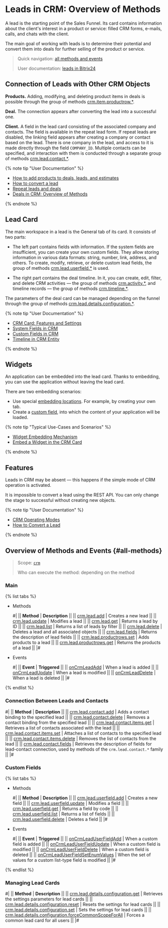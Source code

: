 # Leads in CRM: Overview of Methods

A lead is the starting point of the Sales Funnel. Its card contains information about the client's interest in a product or service: filled CRM forms, e-mails, calls, and chats with the client.

The main goal of working with leads is to determine their potential and convert them into deals for further selling of the product or service.

> Quick navigation: [all methods and events](#all-methods)
> 
> User documentation: [leads in Bitrix24](https://helpdesk.bitrix24.com/open/19360846/) 

## Connection of Leads with Other CRM Objects

**Products.** Adding, modifying, and deleting product items in deals is possible through the group of methods [crm.item.productrow.*](../universal/product-rows/index.md).

**Deal.** The connection appears after converting the lead into a successful one.

**Client.** A field in the lead card consisting of the associated company and contacts. The field is available in the repeat lead form. If repeat leads are disabled, the linking field appears after creating a company or contact based on the lead. There is one company in the lead, and access to it is made directly through the field `COMPANY_ID`. Multiple contacts can be specified, and interaction with them is conducted through a separate group of methods [crm.lead.contact.*](./management-communication/index.md).  

{% note tip "User Documentation" %}

- [How to add products to deals, leads, and estimates](https://helpdesk.bitrix24.com/open/13323830/)
- [How to convert a lead](https://helpdesk.bitrix24.com/open/19359866/)
- [Repeat leads and deals](https://helpdesk.bitrix24.com/open/17720892/)
- [Deals in CRM: Overview of Methods](../deals/index.md)

{% endnote %}

## Lead Card

The main workspace in a lead is the General tab of its card. It consists of two parts:

* The left part contains fields with information. If the system fields are insufficient, you can create your own custom fields. They allow storing information in various data formats: string, number, link, address, and others. To create, modify, retrieve, or delete custom lead fields, the group of methods [crm.lead.userfield.*](./userfield/index.md) is used.

* The right part contains the deal timeline. In it, you can create, edit, filter, and delete CRM activities — the group of methods [crm.activity.*](../timeline/activities/index.md), and timeline records — the group of methods [crm.timeline.*](../timeline/index.md).

The parameters of the deal card can be managed depending on the funnel through the group of methods [crm.lead.details.configuration.*](./custom-form/index.md).

{% note tip "User Documentation" %}

- [CRM Card: Features and Settings](https://helpdesk.bitrix24.com/open/22879716/)
- [System Fields in CRM](https://helpdesk.bitrix24.com/open/18529390/)
- [Custom Fields in CRM](https://helpdesk.bitrix24.com/open/22067852/)
- [Timeline in CRM Entity](https://helpdesk.bitrix24.com/open/16767378/)

{% endnote %}

## Widgets

An application can be embedded into the lead card. Thanks to embedding, you can use the application without leaving the lead card.

There are two embedding scenarios: 
* Use special [embedding locations](../../widgets/crm/index.md). For example, by creating your own tab.
* Create a [custom field](../../../tutorials/crm/crm-widgets/widget-as-field-in-lead-page.md), into which the content of your application will be loaded.

{% note tip "Typical Use-Cases and Scenarios" %}

- [Widget Embedding Mechanism](../../widgets/index.md)
- [Embed a Widget in the CRM Card](../../../tutorials/crm/crm-widgets/widget-as-detail-tab.md)

{% endnote %}

## Features

Leads in CRM may be absent — this happens if the simple mode of CRM operation is activated.

It is impossible to convert a lead using the REST API. You can only change the stage to successful without creating new objects.

{% note tip "User Documentation" %}

- [CRM Operating Modes](https://helpdesk.bitrix24.com/open/17627868/)
- [How to Convert a Lead](https://helpdesk.bitrix24.com/open/19359866/)

{% endnote %}

## Overview of Methods and Events {#all-methods}

> Scope: [`crm`](../../scopes/permissions.md)
> 
> Who can execute the method: depending on the method

### Main

{% list tabs %}

- Methods
  
    #|
    || **Method** | **Description** ||
    || [crm.lead.add](./crm-lead-add.md) | Creates a new lead ||
    || [crm.lead.update](./crm-lead-update.md) | Modifies a lead ||
    || [crm.lead.get](./crm-lead-get.md) | Returns a lead by ID ||
    || [crm.lead.list](./crm-lead-list.md) | Returns a list of leads by filter ||
    || [crm.lead.delete](./crm-lead-delete.md) | Deletes a lead and all associated objects ||
    || [crm.lead.fields](./crm-lead-fields.md) | Returns the description of lead fields ||
    || [crm.lead.productrows.set](./crm-lead-productrows-set.md) | Adds products to a lead ||
    || [crm.lead.productrows.get](./crm-lead-get.md) | Returns the products of a lead ||
    |#

- Events 

    #|
    || **Event** | **Triggered** ||
    || [onCrmLeadAdd](./events/on-crm-lead-add.md) | When a lead is added ||
    || [onCrmLeadUpdate](./events/on-crm-lead-update.md) | When a lead is modified ||
    || [onCrmLeadDelete](./events/on-crm-lead-delete.md) | When a lead is deleted ||
    |#

{% endlist %}

### Connection Between Leads and Contacts

#|
|| **Method** | **Description** ||
|| [crm.lead.contact.add](./management-communication/crm-lead-contact-add.md) | Adds a contact binding to the specified lead ||
|| [crm.lead.contact.delete](./management-communication/crm-lead-contact-delete.md) | Removes a contact binding from the specified lead ||
|| [crm.lead.contact.items.get](./management-communication/crm-lead-contact-items-get.md) | Retrieves a list of contacts associated with the lead ||
|| [crm.lead.contact.items.set](./management-communication/crm-lead-contact-items-set.md) | Attaches a list of contacts to the specified lead ||
|| [crm.lead.contact.items.delete](./management-communication/crm-lead-contact-items-delete.md) | Removes the list of contacts from the lead ||
|| [crm.lead.contact.fields](./management-communication/crm-lead-contact-fields.md) | Retrieves the description of fields for lead-contact connection, used by methods of the `crm.lead.contact.*` family ||
|#

### Custom Fields

{% list tabs %}

- Methods

    #|
    || **Method** | **Description** ||
    || [crm.lead.userfield.add](./userfield/crm-lead-userfield-add.md) | Creates a new field ||
    || [crm.lead.userfield.update](./userfield/crm-lead-userfield-update.md) | Modifies a field ||
    || [crm.lead.userfield.get](./userfield/crm-lead-userfield-get.md) | Returns a field by code ||
    || [crm.lead.userfield.list](./userfield/crm-lead-userfield-list.md) | Returns a list of fields ||
    || [crm.lead.userfield.delete](./userfield/crm-lead-userfield-delete.md) | Deletes a field ||
    |#

- Events 

    #|
    || **Event** | **Triggered** ||
    || [onCrmLeadUserFieldAdd](./userfield/events/on-crm-lead-user-field-add.md) | When a custom field is added ||
    || [onCrmLeadUserFieldUpdate](./userfield/events/on-crm-lead-user-field-update.md) | When a custom field is modified ||
    || [onCrmLeadUserFieldDelete](./userfield/events/on-crm-lead-user-field-delete.md) | When a custom field is deleted ||
    || [onCrmLeadUserFieldSetEnumValues](./userfield/events/on-crm-lead-user-field-set-enum-values.md) | When the set of values for a custom list-type field is modified ||
    |#

{% endlist %}

### Managing Lead Cards 

#|
|| **Method** | **Description** ||
|| [crm.lead.details.configuration.get](./custom-form/crm-lead-details-configuration-get.md) | Retrieves the settings parameters for lead cards ||
|| [crm.lead.details.configuration.reset](./custom-form/crm-lead-details-configuration-reset.md) | Resets the settings for lead cards ||
|| [crm.lead.details.configuration.set](./custom-form/crm-lead-details-configuration-set.md) | Sets the settings for lead cards ||
|| [crm.lead.details.configuration.forceCommonScopeForAll](./custom-form/crm-lead-details-configuration-force-common-scope-for-all.md) | Forces a common lead card for all users ||
|#